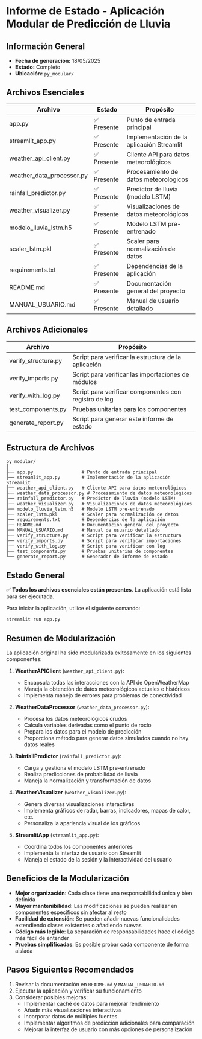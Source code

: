 # Informe de Estado - Aplicación Modular de Predicción de Lluvia

## Información General

- **Fecha de generación:** 18/05/2025
- **Estado:** Completo
- **Ubicación:** `py_modular/`

## Archivos Esenciales

| Archivo                   | Estado      | Propósito                                 |
| ------------------------- | ----------- | ----------------------------------------- |
| app.py                    | ✅ Presente | Punto de entrada principal                |
| streamlit_app.py          | ✅ Presente | Implementación de la aplicación Streamlit |
| weather_api_client.py     | ✅ Presente | Cliente API para datos meteorológicos     |
| weather_data_processor.py | ✅ Presente | Procesamiento de datos meteorológicos     |
| rainfall_predictor.py     | ✅ Presente | Predictor de lluvia (modelo LSTM)         |
| weather_visualizer.py     | ✅ Presente | Visualizaciones de datos meteorológicos   |
| modelo_lluvia_lstm.h5     | ✅ Presente | Modelo LSTM pre-entrenado                 |
| scaler_lstm.pkl           | ✅ Presente | Scaler para normalización de datos        |
| requirements.txt          | ✅ Presente | Dependencias de la aplicación             |
| README.md                 | ✅ Presente | Documentación general del proyecto        |
| MANUAL_USUARIO.md         | ✅ Presente | Manual de usuario detallado               |

## Archivos Adicionales

| Archivo             | Propósito                                             |
| ------------------- | ----------------------------------------------------- |
| verify_structure.py | Script para verificar la estructura de la aplicación  |
| verify_imports.py   | Script para verificar las importaciones de módulos    |
| verify_with_log.py  | Script para verificar componentes con registro de log |
| test_components.py  | Pruebas unitarias para los componentes                |
| generate_report.py  | Script para generar este informe de estado            |

## Estructura de Archivos

```
py_modular/
│
├── app.py                  # Punto de entrada principal
├── streamlit_app.py        # Implementación de la aplicación Streamlit
├── weather_api_client.py   # Cliente API para datos meteorológicos
├── weather_data_processor.py # Procesamiento de datos meteorológicos
├── rainfall_predictor.py   # Predictor de lluvia (modelo LSTM)
├── weather_visualizer.py   # Visualizaciones de datos meteorológicos
├── modelo_lluvia_lstm.h5   # Modelo LSTM pre-entrenado
├── scaler_lstm.pkl         # Scaler para normalización de datos
├── requirements.txt        # Dependencias de la aplicación
├── README.md               # Documentación general del proyecto
├── MANUAL_USUARIO.md       # Manual de usuario detallado
├── verify_structure.py     # Script para verificar la estructura
├── verify_imports.py       # Script para verificar importaciones
├── verify_with_log.py      # Script para verificar con log
├── test_components.py      # Pruebas unitarias de componentes
└── generate_report.py      # Generador de informe de estado
```

## Estado General

✅ **Todos los archivos esenciales están presentes**. La aplicación está lista para ser ejecutada.

Para iniciar la aplicación, utilice el siguiente comando:

```bash
streamlit run app.py
```

## Resumen de Modularización

La aplicación original ha sido modularizada exitosamente en los siguientes componentes:

1. **WeatherAPIClient** (`weather_api_client.py`):

   - Encapsula todas las interacciones con la API de OpenWeatherMap
   - Maneja la obtención de datos meteorológicos actuales e históricos
   - Implementa manejo de errores para problemas de conectividad

2. **WeatherDataProcessor** (`weather_data_processor.py`):

   - Procesa los datos meteorológicos crudos
   - Calcula variables derivadas como el punto de rocío
   - Prepara los datos para el modelo de predicción
   - Proporciona método para generar datos simulados cuando no hay datos reales

3. **RainfallPredictor** (`rainfall_predictor.py`):

   - Carga y gestiona el modelo LSTM pre-entrenado
   - Realiza predicciones de probabilidad de lluvia
   - Maneja la normalización y transformación de datos

4. **WeatherVisualizer** (`weather_visualizer.py`):

   - Genera diversas visualizaciones interactivas
   - Implementa gráficos de radar, barras, indicadores, mapas de calor, etc.
   - Personaliza la apariencia visual de los gráficos

5. **StreamlitApp** (`streamlit_app.py`):
   - Coordina todos los componentes anteriores
   - Implementa la interfaz de usuario con Streamlit
   - Maneja el estado de la sesión y la interactividad del usuario

## Beneficios de la Modularización

- **Mejor organización**: Cada clase tiene una responsabilidad única y bien definida
- **Mayor mantenibilidad**: Las modificaciones se pueden realizar en componentes específicos sin afectar al resto
- **Facilidad de extensión**: Se pueden añadir nuevas funcionalidades extendiendo clases existentes o añadiendo nuevas
- **Código más legible**: La separación de responsabilidades hace el código más fácil de entender
- **Pruebas simplificadas**: Es posible probar cada componente de forma aislada

## Pasos Siguientes Recomendados

1. Revisar la documentación en `README.md` y `MANUAL_USUARIO.md`
2. Ejecutar la aplicación y verificar su funcionamiento
3. Considerar posibles mejoras:
   - Implementar caché de datos para mejorar rendimiento
   - Añadir más visualizaciones interactivas
   - Incorporar datos de múltiples fuentes
   - Implementar algoritmos de predicción adicionales para comparación
   - Mejorar la interfaz de usuario con más opciones de personalización
